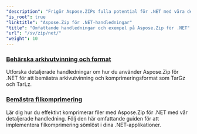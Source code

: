 ```yaml
---
"description": "Frigör Aspose.ZIPs fulla potential för .NET med våra detaljerade handledningar och praktiska exempel. Lär dig hur du effektivt komprimerar, extraherar och hanterar ZIP-filer i dina .NET-applikationer."
"is_root": true
"linktitle": "Aspose.Zip för .NET-handledningar"
"title": "Omfattande handledningar och exempel på Aspose.Zip för .NET"
"url": "/sv/zip/net/"
"weight": 10
---
```


### [Behärska arkivutvinning och format](./mastering-archive-extraction-and-formats/)
Utforska detaljerade handledningar om hur du använder Aspose.Zip för .NET för att bemästra arkivutvinning och komprimeringsformat som TarGz och TarLz.
### [Bemästra filkomprimering](./file-compress/)
Lär dig hur du effektivt komprimerar filer med Aspose.Zip för .NET med vår detaljerade handledning. Följ den här omfattande guiden för att implementera filkomprimering sömlöst i dina .NET-applikationer.